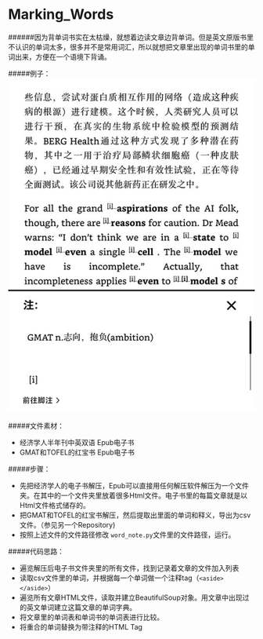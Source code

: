 # Marking_Words

######因为背单词书实在太枯燥，就想着边读文章边背单词。但是英文原版书里不认识的单词太多，很多并不是常用词汇，所以就想把文章里出现的单词书里的单词出来，方便在一个语境下背诵。

#####例子：
![](https://github.com/2918diy/Marking_Words/blob/master/screenshot_2018_01_21T13_00_37%2B0800.jpg)

#####文件素材：
* 经济学人半年刊中英双语 Epub电子书
* GMAT和TOFEL的红宝书 Epub电子书

#####步骤：
* 先把经济学人的电子书解压，Epub可以直接用任何解压软件解压为一个文件夹。在其中的一个文件夹里放着很多Html文件。电子书里的每篇文章就是以Html文件格式储存的。
* 把GMAT和TOFEL的红宝书解压，然后提取出里面的单词和释义，导出为csv文件。（参见另一个Repository)
* 按照上述文件的文件路径修改 `word_note.py`文件里的文件路径，运行。

#####代码思路：
* 遍览解压后电子书文件夹里的所有文件，找到记录着文章的文件加入列表
* 读取csv文件里的单词，并根据每一个单词做一个注释tag（`<aside></aside>`）
* 遍览所有文章HTML文件，读取并建立BeautifulSoup对象。用文章中出现过的英文单词建立这篇文章的单词字典。
* 将文章里的单词表和单词书的单词表进行比较。
* 将重合的单词替换为带注释的HTML Tag
